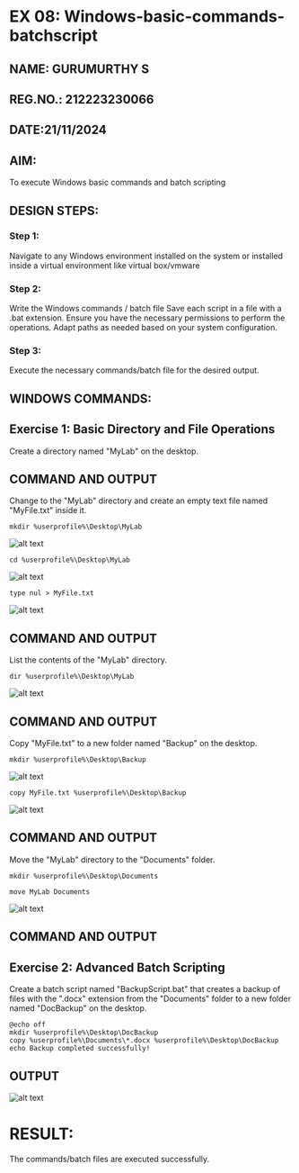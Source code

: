 # EX 08: Windows-basic-commands-batchscript
## NAME: GURUMURTHY S
## REG.NO.: 212223230066 
## DATE:21/11/2024

## AIM:
To execute Windows basic commands and batch scripting

## DESIGN STEPS:

### Step 1:

Navigate to any Windows environment installed on the system or installed inside a virtual environment like virtual box/vmware 

### Step 2:

Write the Windows commands / batch file
Save each script in a file with a .bat extension.
Ensure you have the necessary permissions to perform the operations.
Adapt paths as needed based on your system configuration.
### Step 3:

Execute the necessary commands/batch file for the desired output. 




## WINDOWS COMMANDS:

## Exercise 1: Basic Directory and File Operations

Create a directory named "MyLab" on the desktop.

## COMMAND AND OUTPUT

Change to the "MyLab" directory and create an empty text file named "MyFile.txt" inside it.

```
mkdir %userprofile%\Desktop\MyLab

```

![alt text](<Screenshot 2024-05-07 192819.png>)

```
cd %userprofile%\Desktop\MyLab
```

![alt text](<Screenshot 2024-05-07 192917.png>)

```
type nul > MyFile.txt

```
![alt text](myfile.png)

## COMMAND AND OUTPUT

List the contents of the "MyLab" directory.
```
dir %userprofile%\Desktop\MyLab
```

![alt text](<Screenshot 2024-05-07 193029.png>)

## COMMAND AND OUTPUT

Copy "MyFile.txt" to a new folder named "Backup" on the desktop.

```
mkdir %userprofile%\Desktop\Backup

```
![alt text](backup.png)

```
copy MyFile.txt %userprofile%\Desktop\Backup
```

![alt text](<Screenshot 2024-05-07 193122.png>)

## COMMAND AND OUTPUT

Move the "MyLab" directory to the "Documents" folder.

```
mkdir %userprofile%\Desktop\Documents
```

```
move MyLab Documents
```
![alt text](<Screenshot 2024-05-07 193431.png>)

## COMMAND AND OUTPUT


## Exercise 2: Advanced Batch Scripting
Create a batch script named "BackupScript.bat" that creates a backup of files with the ".docx" extension from the "Documents" folder to a new folder named "DocBackup" on the desktop.

```
@echo off
mkdir %userprofile%\Desktop\DocBackup
copy %userprofile%\Documents\*.docx %userprofile%\Desktop\DocBackup
echo Backup completed successfully!

```

## OUTPUT

![alt text](<Screenshot 2024-05-07 203226.png>)

# RESULT:
The commands/batch files are executed successfully.


